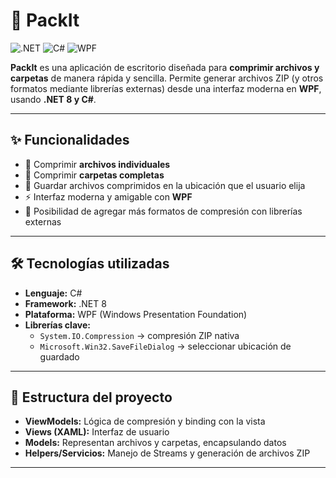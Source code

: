 # 🚀 PackIt

![.NET](https://img.shields.io/badge/.NET-8-blue) ![C#](https://img.shields.io/badge/C%23-9C27B0?logo=csharp&logoColor=white) ![WPF](https://img.shields.io/badge/WPF-Visual_Studio-lightgrey)  

**PackIt** es una aplicación de escritorio diseñada para **comprimir archivos y carpetas** de manera rápida y sencilla. Permite generar archivos ZIP (y otros formatos mediante librerías externas) desde una interfaz moderna en **WPF**, usando **.NET 8 y C#**.

---

## ✨ Funcionalidades
- 📂 Comprimir **archivos individuales**  
- 📁 Comprimir **carpetas completas**  
- 💾 Guardar archivos comprimidos en la ubicación que el usuario elija  
- ⚡ Interfaz moderna y amigable con **WPF**  
- 🧩 Posibilidad de agregar más formatos de compresión con librerías externas  

---

## 🛠 Tecnologías utilizadas
- **Lenguaje:** C#  
- **Framework:** .NET 8  
- **Plataforma:** WPF (Windows Presentation Foundation)  
- **Librerías clave:**  
  - `System.IO.Compression` → compresión ZIP nativa  
  - `Microsoft.Win32.SaveFileDialog` → seleccionar ubicación de guardado  

---

## 📂 Estructura del proyecto
- **ViewModels:** Lógica de compresión y binding con la vista  
- **Views (XAML):** Interfaz de usuario  
- **Models:** Representan archivos y carpetas, encapsulando datos  
- **Helpers/Servicios:** Manejo de Streams y generación de archivos ZIP  

---
